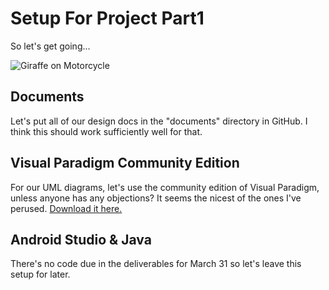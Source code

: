 # Setup For Project Part1

So let's get going...

![Giraffe on Motorcycle](https://33.media.tumblr.com/8a883d6e195bb4c8066683e17636a6e8/tumblr_nazok0L0OQ1qb6v6ro1_400.gif)

## Documents

Let's put all of our design docs in the "documents" directory in GitHub. I think this should work sufficiently well for that.

## Visual Paradigm Community Edition

For our UML diagrams, let's use the community edition of Visual Paradigm, unless anyone has any objections? It seems the nicest of the ones I've perused. [Download it here.](http://www.visual-paradigm.com/download/community.jsp)

## Android Studio & Java

There's no code due in the deliverables for March 31 so let's leave this setup for later.
